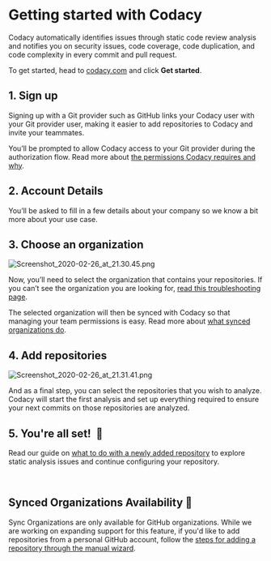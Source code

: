 # Getting started with Codacy

Codacy automatically identifies issues through static code review
analysis and notifies you on security issues, code coverage, code
duplication, and code complexity in every commit and pull request.

To get started, head to [codacy.com](https://www.codacy.com/) and click
**Get started**.

## 1. Sign up

Signing up with a Git provider such as GitHub links your Codacy user
with your Git provider user, making it easier to add repositories to
Codacy and invite your teammates.

You’ll be prompted to allow Codacy access to your Git provider during
the authorization flow. Read more about [the permissions Codacy requires
and why](/hc/en-us/articles/115003405529).

## 2. Account Details

You’ll be asked to fill in a few details about your company so we know a
bit more about your use case.

## 3. Choose an organization

![Screenshot\_2020-02-26\_at\_21.30.45.png](/images/Screenshot_2020-02-26_at_21.30.45.png)

Now, you’ll need to select the organization that contains your
repositories. If you can’t see the organization you are looking for,
[read this troubleshooting
page](/hc/en-us/articles/360010264500).

The selected organization will then be synced with Codacy so that
managing your team permissions is easy. Read more about [what synced
organizations
do](/hc/en-us/articles/360010263720).

## 4. Add repositories

![Screenshot\_2020-02-26\_at\_21.31.41.png](/images/Screenshot_2020-02-26_at_21.31.41.png)

And as a final step, you can select the repositories that you wish to
analyze. Codacy will start the first analysis and set up everything
required to ensure your next commits on those repositories are analyzed.

## 5. You're all set!  🎉

<span
style="font-family: -apple-system, BlinkMacSystemFont, 'Segoe UI', Helvetica, Arial, sans-serif;">Read
our guide on [what to do with a newly added
repository](/hc/en-us/articles/207993605) to
explore static analysis issues and continue configuring your
repository.</span>

 

## <span style="font-family: -apple-system, BlinkMacSystemFont, 'Segoe UI', Helvetica, Arial, sans-serif;">Synced Organizations Availability 🚧</span>

<span
style="font-family: -apple-system, BlinkMacSystemFont, 'Segoe UI', Helvetica, Arial, sans-serif;">Sync
Organizations are only available for GitHub organizations. </span><span
style="font-family: -apple-system, BlinkMacSystemFont, 'Segoe UI', Helvetica, Arial, sans-serif;">While
we are working on expanding support for this feature, if you'd like to
add repositories from a personal GitHub account, follow the [steps for
adding a repository through the manual
wizard](/hc/en-us/articles/207278449).</span>
